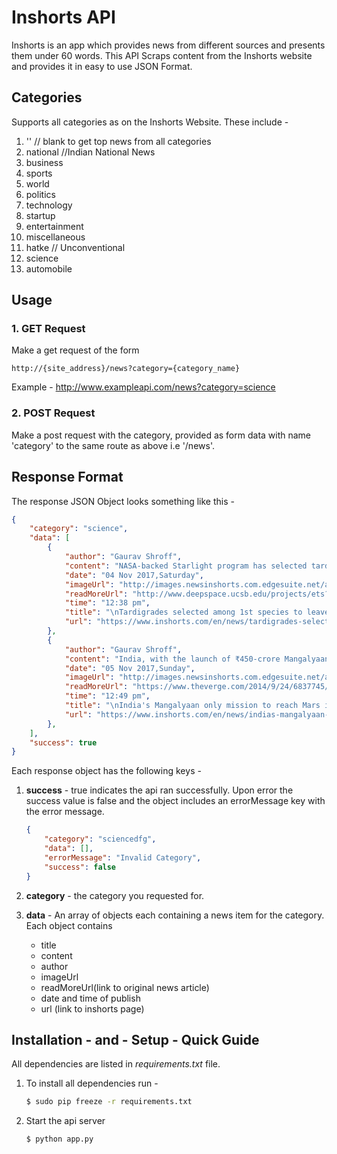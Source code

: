 # Inshorts API

Inshorts is an app which provides news from different sources and presents them under 60 words. This API Scraps content from the Inshorts website and provides it in easy to use JSON Format. 

## Categories

Supports all categories as on the Inshorts Website. These include - 

1. '' // blank to get top news from all categories
2. national //Indian National News
3. business
4. sports
5. world
6. politics
7. technology
8. startup
9. entertainment
10. miscellaneous
11. hatke // Unconventional
12. science
13. automobile

## Usage

### 1. GET Request

Make a get request of the form 
```
http://{site_address}/news?category={category_name}
```
Example - http://www.exampleapi.com/news?category=science

### 2. POST Request

Make a post request with the category, provided as form data with name 'category' to the same route as above i.e '/news'.

## Response Format

The response JSON Object looks something like this - 

```JSON
{
    "category": "science",
    "data": [
        {
            "author": "Gaurav Shroff",
            "content": "NASA-backed Starlight program has selected tardigrades and a roundworm species as Earth's first interstellar voyagers who would exit the solar system on a laser-powered spacecraft. Tardigrades, also called water bears, are regarded as the most resilient life forms on Earth. The eight-legged micro-animal can survive for 30 years without food or water and endure temperatures from -270ºC to 150ºC.",
            "date": "04 Nov 2017,Saturday",
            "imageUrl": "http://images.newsinshorts.com.edgesuite.net/app_assets/images/2017/4nov/inshorts_image_1509767709444_984.jpg?resize=400px:*",
            "readMoreUrl": "http://www.deepspace.ucsb.edu/projects/ets?utm_source=inshorts&utm_medium=referral&utm_campaign=fullarticle ",
            "time": "12:38 pm",
            "title": "\nTardigrades selected among 1st species to leave solar system\n",
            "url": "https://www.inshorts.com/en/news/tardigrades-selected-among-1st-species-to-leave-solar-system-1509779328721"
        },
        {
            "author": "Gaurav Shroff",
            "content": "India, with the launch of ₹450-crore Mangalyaan mission on November 5, 2013, became the only country to reach the Martian orbit on its maiden voyage. Mangalyaan, also Asia's first successful Mars mission, recently completed three years in orbit despite being designed to last just six months. Notably, only 21 of the 51 previous attempts to reach Mars were successful.",
            "date": "05 Nov 2017,Sunday",
            "imageUrl": "http://images.newsinshorts.com.edgesuite.net/app_assets/images/2017/5nov/inshorts_image_1509863191507_302.jpg?resize=400px:*",
            "readMoreUrl": "https://www.theverge.com/2014/9/24/6837745/india-spacecraft-reaches-mars-orbit-less-than-gravity?utm_source=inshorts&utm_medium=referral&utm_campaign=fullarticle ",
            "time": "12:49 pm",
            "title": "\nIndia's Mangalyaan only mission to reach Mars in 1st attempt\n",
            "url": "https://www.inshorts.com/en/news/indias-mangalyaan-only-mission-to-reach-mars-in-1st-attempt-1509866348359"
        },
    ],
    "success": true
}
```

Each response object has the following keys -

1. **success** - true indicates the api ran successfully. Upon error the success value is false and the object includes an errorMessage key with the error message.

    ```JSON
    {
        "category": "sciencedfg",
        "data": [],
        "errorMessage": "Invalid Category",
        "success": false
    }
    ```

2. **category** - the category you requested for.

3. **data** - An array of objects each containing a news item for the category. Each object contains 
    * title 
    * content
    * author 
    * imageUrl 
    * readMoreUrl(link to original news article)
    * date and time of publish
    * url (link to inshorts page)

## Installation - and - Setup - Quick Guide

All dependencies are listed in *requirements.txt* file. 

1. To install all dependencies run - 

    ```bash
    $ sudo pip freeze -r requirements.txt
    ```

2. Start the api server

    ```bash 
    $ python app.py
    ```



